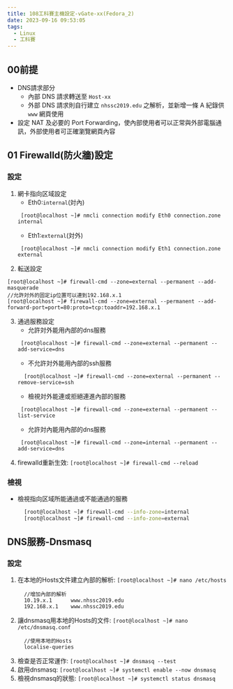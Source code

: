 ```yaml
---
title: 108工科賽主機設定-vGate-xx(Fedora_2)
date: 2023-09-16 09:53:05
tags:
  - Linux
  - 工科賽
---
```


## 00前提
- DNS請求部分
  * 內部 DNS 請求轉送至 `Host-xx`
  * 外部 DNS 請求則自行建立 `nhssc2019.edu` 之解析，並新增一條 A 紀錄供 `www` 網頁使用
- 設定 NAT 及必要的 Port Forwarding，使內部使用者可以正常與外部電腦通訊，外部使用者可正確瀏覽網頁內容

<!--more-->

## 01 Firewalld(防火牆)設定
### 設定
1. 網卡指向区域設定
   * Eth0:`internal`(対內)
    ```
     [root@localhost ~]# nmcli connection modify Eth0 connection.zone internal
    ```
   * Eth1:`external`(対外)
    ```
     [root@localhost ~]# nmcli connection modify Eth1 connection.zone external
    ```
2. 転送設定
```
[root@localhost ~]# firewall-cmd --zone=external --permanent --add-masquerade
//允許対外的固定ip位置可以連到192.168.x.1
[root@localhost ~]# firewall-cmd --zone=external --permanent --add-forward-port=port=80:proto=tcp:toaddr=192.168.x.1
```
3. 通過服務設定
   * 允許対外能用內部的dns服務
    ```
     [root@localhost ~]# firewall-cmd --zone=external --permanent --add-service=dns
    ```
   * 不允許対外能用內部的ssh服務
    ```
      [root@localhost ~]# firewall-cmd --zone=external --permanent --remove-service=ssh
    ```
   * 檢視対外能連或拒絕連進內部的服務
    ```
     [root@localhost ~]# firewall-cmd --zone=external --permanent --list-service
    ```
   * 允許対內能用內部的dns服務
    ```
     [root@localhost ~]# firewall-cmd --zone=internal --permanent --add-service=dns
    ```
4. firewalld重新生效: `[root@localhost ~]# firewall-cmd --reload`

### 檢視
- 檢視指向区域所能通過或不能通過的服務
  ```bash
    [root@localhost ~]# firewall-cmd --info-zone=internal
    [root@localhost ~]# firewall-cmd --info-zone=external
  ```

## DNS服務-Dnsmasq
### 設定
1. 在本地的Hosts文件建立內部的解析: `[root@localhost ~]# nano /etc/hosts`
   ```bash=
     //增加內部的解析
     10.19.x.1      www.nhssc2019.edu
     192.168.x.1    www.nhssc2019.edu
   ```
2. 讓dnsmasq用本地的Hosts的文件: `[root@localhost ~]# nano /etc/dnsmasq.conf`
   ```shell=
     //使用本地的Hosts
     localise-queries
   ```
3. 檢查是否正常運作: `[root@localhost ~]# dnsmasq --test`
4. 啟用dnsmasq: `[root@localhost ~]# systemctl enable --now dnsmasq`
5. 檢視dnsmasq的狀態: `[root@localhost ~]# systemctl status dnsmasq`

